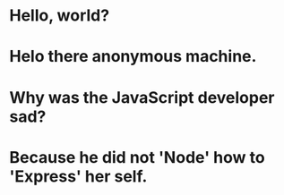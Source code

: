 # Hello, world?
# Helo there anonymous machine.
# Why was the JavaScript developer sad?
# Because he did not 'Node' how to 'Express' her self.